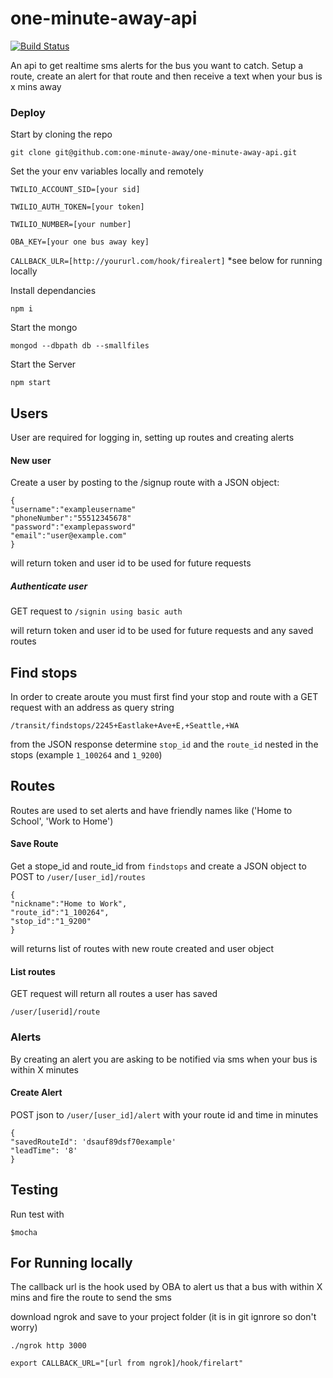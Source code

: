 # one-minute-away-api
[![Build Status](https://travis-ci.org/one-minute-away/one-minute-away-api.svg?branch=dev)](https://travis-ci.org/one-minute-away/one-minute-away-api)

An api to get realtime sms alerts for the bus you want to catch. Setup a route, create an alert for that route and then receive a text when your bus is x mins away


### Deploy
Start by cloning the repo
```
git clone git@github.com:one-minute-away/one-minute-away-api.git
```
Set the your env variables locally and remotely

`TWILIO_ACCOUNT_SID=[your sid]`

`TWILIO_AUTH_TOKEN=[your token]`

`TWILIO_NUMBER=[your number]`

`OBA_KEY=[your one bus away key]`

`CALLBACK_ULR=[http://yoururl.com/hook/firealert]` *see below for running locally

Install dependancies
````
npm i
````

Start the mongo
````
mongod --dbpath db --smallfiles
````

Start the Server
````
npm start
````


## Users
User are required for logging in, setting up routes and creating alerts

#### New user
Create a user by posting to the /signup route with a JSON object:
```
{
"username":"exampleusername"
"phoneNumber":"55512345678"
"password":"examplepassword"
"email":"user@example.com"
}
```
will return token and user id to be used for future requests

##### Authenticate user
GET request to `/signin using basic auth`

will return token and user id to be used for future requests and any saved routes


## Find stops
In order to create aroute you must first find your stop and route with a GET request with an address as query string
```
/transit/findstops/2245+Eastlake+Ave+E,+Seattle,+WA
```
from the JSON response determine `stop_id` and the `route_id` nested in the stops (example `1_100264` and `1_9200`)


## Routes
Routes are used to set alerts and have friendly names like ('Home to School', 'Work to Home')

#### Save Route
Get a stope_id and route_id from `findstops` and create a JSON object to POST to
`/user/[user_id]/routes `
````
{
"nickname":"Home to Work",
"route_id":"1_100264",
"stop_id":"1_9200"
}
````
will returns list of routes with new route created and user object

#### List routes
GET request will return all routes a user has saved
````
/user/[userid]/route
````

### Alerts
By creating an alert you are asking to be notified via sms when your bus is within X minutes

#### Create Alert
POST json to `/user/[user_id]/alert`
with your route id and time in minutes
```
{
"savedRouteId": 'dsauf89dsf70example'
"leadTime": '8'
}
```
## Testing

Run test with
```
$mocha
```

## For Running locally
The callback url is the hook used by OBA to alert us that a bus with within X mins and fire the route to send the sms

download ngrok and save to your project folder (it is in git ignrore so don't worry)
````
./ngrok http 3000
````

````
export CALLBACK_URL="[url from ngrok]/hook/firelart"
````
